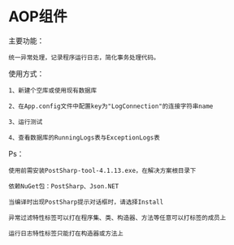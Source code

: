 # AOP组件


主要功能：

	统一异常处理，记录程序运行日志，简化事务处理代码。


使用方式：

	1、新建个空库或使用现有数据库

	2、在App.config文件中配置key为"LogConnection"的连接字符串name

	3、运行测试

	4、查看数据库的RunningLogs表与ExceptionLogs表


Ps：

	使用前需安装PostSharp-tool-4.1.13.exe，在解决方案根目录下

	依赖NuGet包：PostSharp、Json.NET

	当编译时出现PostSharp提示对话框时，请选择Install

	异常过滤特性标签可以打在程序集、类、构造器、方法等任意可以打标签的成员上

	运行日志特性标签只能打在构造器或方法上